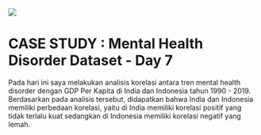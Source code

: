 <img src="https://cloudonair.withgoogle.com/api/assets?path=/gs/gweb-gc-gather-production.appspot.com/files/AAANsUkbI2YbsqU6Bp1LcvnTIWxmAq6YqKBMPAvzRKafVXz5e-Hos1u6U93-GznMChWoAxrPPcUsBMmBk23BZr0mS2M.1Kj-bx3ECiOPV4Jg">

# CASE STUDY : Mental Health Disorder Dataset - Day 7<br>
Pada hari ini saya melakukan analisis korelasi antara tren mental health disorder dengan GDP Per Kapita di India dan Indonesia tahun 1990 - 2019. Berdasarkan pada analisis tersebut, didapatkan bahwa India dan Indonesia memiliki perbedaan korelasi, yaitu di India memiliki korelasi positif yang tidak terlalu kuat sedangkan di Indonesia memiliki korelasi negatif yang lemah.